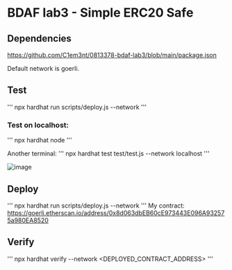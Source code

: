 # BDAF lab3 - Simple ERC20 Safe

## Dependencies
  https://github.com/C1em3nt/0813378-bdaf-lab3/blob/main/package.json

Default network is goerli.
## Test
'''
npx hardhat run scripts/deploy.js --network <your network>
'''
### Test on localhost:
  
  '''
  npx hardhat node
  '''
  
  Another terminal:
  '''
  npx hardhat test test/test.js --network localhost
  '''

  ![image](https://user-images.githubusercontent.com/87816657/226351241-dad3e61f-4aa5-451e-b454-38ae59bc76a4.png)

## Deploy
'''
npx hardhat run scripts/deploy.js --network <your network>
'''
My contract: https://goerli.etherscan.io/address/0x8d063dbEB60cE973443E096A932575a980EA8520
## Verify
'''
npx hardhat verify --network <your network> <DEPLOYED_CONTRACT_ADDRESS>
'''
